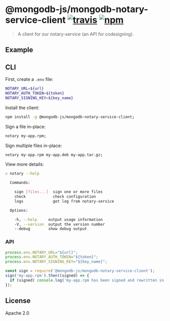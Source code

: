 # @mongodb-js/mongodb-notary-service-client [![travis][travis_img]][travis_url] [![npm][npm_img]][npm_url]

> A client for our notary-service (an API for codesigning).

## Example

## CLI

First, create a `.env` file:

```bash
NOTARY_URL=${url}
NOTARY_AUTH_TOKEN=${token}
NOTARY_SIGNING_KEY=${key_name}
```

Install the client:

```bash
npm install -g @mongodb-js/mongodb-notary-service-client;
```

Sign a file in-place:

```bash
notary my-app.rpm;
```

Sign multiple files in-place:

```bash
notary my-app.rpm my-app.deb my-app.tar.gz;
```

View more details:

```bash
☉ notary --help

  Commands:

    sign [files...]  sign one or more files
    check            check configuration
    logs             get log from notary-service

  Options:

    -h, --help     output usage information
    -V, --version  output the version number
    --debug        show debug output
```

### API


```javascript
process.env.NOTARY_URL="${url}";
process.env.NOTARY_AUTH_TOKEN="${token}";
process.env.NOTARY_SIGNING_KEY="${key_name}";

const sign = require('@mongodb-js/mongodb-notary-service-client');
sign('my-app.rpm').then((signed) => {
  if (signed) console.log('my-app.rpm has been signed and rewritten in-place');
});
```

## License

Apache 2.0

[travis_img]: https://img.shields.io/travis/mongodb-js/notary-service-client.svg
[travis_url]: https://travis-ci.org/mongodb-js/notary-service-client
[npm_img]: https://img.shields.io/npm/v/@mongodb-js/mongodb-notary-service-client.svg
[npm_url]: https://npmjs.org/package/@mongodb-js/mongodb-notary-service-client
